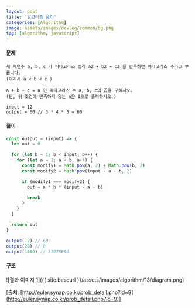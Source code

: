 ```yaml
---
layout: post
title: '알고리즘 풀이'
categories: [Algorithm]
image: assets/images/devlog/common/bg.png
tag: [algorithm, javascript]
---
```


#### 문제

```
세 자연수 a, b, c 가 피타고라스 정리 a2 + b2 = c2 를 만족하면 피타고라스 수라고 부릅니다.
(여기서 a < b < c )

a + b + c = n 인 피타고라스 수 a, b, c의 곱을 구하시오.
(단, 위 조건에 만족하지 않는 n은 0으로 출력하시오.)

input = 12
output = 60 // 3 * 4 * 5 = 60
```

#### 풀이

```javascript
const output = (input) => {
  let out = 0

  for (let b = 1; b < input; b++) {
    for (let a = 1; a < b; a++) {
      const modify1 = Math.pow(a, 2) + Math.pow(b, 2)
      const modify2 = Math.pow(input - a - b, 2)

      if (modify1 === modify2) {
        out = a * b * (input - a - b)

        break
      }
    }
  }

  return out
}

output(12) // 60
output(20) // 0
output(1000) // 31875000
```

#### 구조

![결과 이미지 1]({{ site.baseurl }}/assets/images/algorithm/13/diagram.png)

[출처: [http://euler.synap.co.kr/prob_detail.php?id=9](http://euler.synap.co.kr/prob_detail.php?id=9)]
